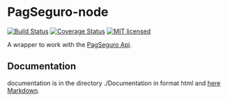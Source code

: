 # PagSeguro-node

[![Build Status](https://travis-ci.org/sandroramone/pagseguro-wrapper-api.svg?branch=master)](https://travis-ci.org/sandroramone/pagseguro-wrapper-api) [![Coverage Status](https://coveralls.io/repos/github/sandroramone/pagseguro-wrapper-api/badge.svg?branch=master)](https://coveralls.io/github/sandroramone/pagseguro-wrapper-api?branch=master)
[![MIT licensed](https://img.shields.io/badge/license-MIT-blue.svg)](./LICENSE.md)

A wrapper to work with the [PagSeguro Api](https://dev.pagseguro.uol.com.br/referencia-da-api/api-de-pagamentos-pagseguro).

## Documentation

documentation is in the directory ./Documentation in format html and [here Markdown](./DOCUMENTATION.md).
